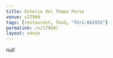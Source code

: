 ```yaml
---
title: Osteria del Tempo Perso
venue: v17960
tags: [restaurant, food, "fhrs:662933"]
permalink: /v/17960/
layout: venue
---
```

null